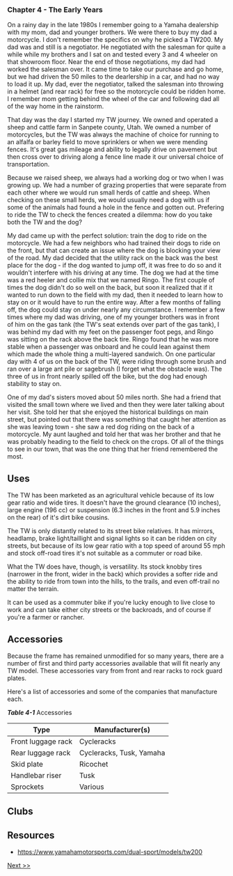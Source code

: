 ### Chapter 4 - The Early Years

On a rainy day in the late 1980s I remember going to a Yamaha dealership with my mom, dad and younger brothers. We were there to buy my dad a motorcycle. I don't remember the specifics on why he picked a TW200. My dad was and still is a negotiator. He negotiated with the salesman for quite a while while my brothers and I sat on and tested every 3 and 4 wheeler on that showroom floor. Near the end of those negotiations, my dad had worked the salesman over. It came time to take our purchase and go home, but we had driven the 50 miles to the dearlership in a car, and had no way to load it up. My dad, ever the negotiator, talked the salesman into throwing in a helmet (and rear rack) for free so the motorcycle could be ridden home. I remember mom getting behind the wheel of the car and following dad all of the way home in the rainstorm.

That day was the day I started my TW journey. We owned and operated a sheep and cattle farm in Sanpete county, Utah. We owned a number of motorcycles, but the TW was always the machine of choice for running to an alfalfa or barley field to move sprinklers or when we were mending fences. It's great gas mileage and ability to legally drive on pavement but then cross over to driving along a fence line made it our universal choice of transportation.

Because we raised sheep, we always had a working dog or two when I was growing up. We had a number of grazing properties that were separate from each other where we would run small herds of cattle and sheep. When checking on these small herds, we would usually need a dog with us if some of the animals had found a hole in the fence and gotten out. Prefering to ride the TW to check the fences created a dilemma: how do you take both the TW and the dog?

My dad came up with the perfect solution: train the dog to ride on the motorcycle. We had a few neighbors who had trained their dogs to ride on the front, but that can create an issue where the dog is blocking your view of the road. My dad decided that the utility rack on the back was the best place for the dog - if the dog wanted to jump off, it was free to do so and it wouldn't interfere with his driving at any time. The dog we had at the time was a red heeler and collie mix that we named Ringo. The first couple of times the dog didn't do so well on the back, but soon it realized that if it wanted to run down to the field with my dad, then it needed to learn how to stay on or it would have to run the entire way. After a few months of falling off, the dog could stay on under nearly any circumstance. I remember a few times where my dad was driving, one of my younger brothers was in front of him on the gas tank (the TW's seat extends over part of the gas tank), I was behind my dad with my feet on the passenger foot pegs, and Ringo was sitting on the rack above the back tire. Ringo found that he was more stable when a passenger was onboard and he could lean against them which made the whole thing a multi-layered sandwich. On one particular day with 4 of us on the back of the TW, were riding through some brush and ran over a large ant pile or sagebrush (I forget what the obstacle was). The three of us in front nearly spilled off the bike, but the dog had enough stability to stay on.

One of my dad's sisters moved about 50 miles north. She had a friend that visited the small town where we lived and then they were later talking about her visit. She told her that she enjoyed the historical buildings on main street, but pointed out that there was something that caught her attention as she was leaving town - she saw a red dog riding on the back of a motorcycle. My aunt laughed and told her that was her brother and that he was probably heading to the field to check on the crops. Of all of the things to see in our town, that was the one thing that her friend remembered the most.

## Uses

The TW has been marketed as an agricultural vehicle because of its low gear ratio and wide tires. It doesn't have the ground clearance (10 inches), large engine (196 cc) or suspension (6.3 inches in the front and 5.9 inches on the rear) of it's dirt bike cousins.

The TW is only distantly related to its street bike relatives. It has mirrors, headlamp, brake light/taillight and signal lights so it can be ridden on city streets, but because of its low gear ratio with a top speed of around 55 mph and stock off-road tires it's not suitable as a commuter or road bike.

What the TW does have, though, is versatility. Its stock knobby tires (narrower in the front, wider in the back) which provides a softer ride and the ability to ride from town into the hills, to the trails, and even off-trail no matter the terrain.

It can be used as a commuter bike if you're lucky enough to live close to work and can take either city streets or the backroads, and of course if you're a farmer or rancher.

## Accessories

Because the frame has remained unmodified for so many years, there are a number of first and third party accessories available that will fit nearly any TW model. These accessories vary from front and rear racks to rock guard plates.

Here's a list of accessories and some of the companies that manufacture each.

_**Table 4-1**_ Accessories

| Type | Manufacturer(s) |
|---|---|
| Front luggage rack | Cycleracks |
| Rear luggage rack | Cycleracks, Tusk, Yamaha |
| Skid plate | Ricochet |
| Handlebar riser | Tusk |
| Sprockets | Various |


## Clubs

## Resources

* https://www.yamahamotorsports.com/dual-sport/models/tw200

[Next >>](060-chapter-05.md)
